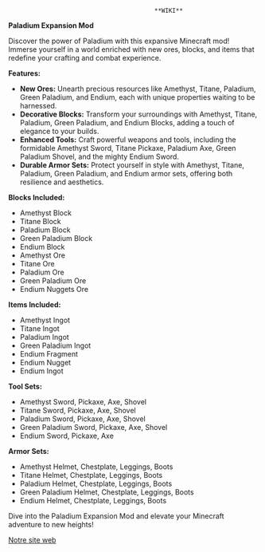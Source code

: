                                              **WIKI**
**Paladium Expansion Mod**

Discover the power of Paladium with this expansive Minecraft mod! Immerse yourself in a world enriched with new ores, blocks, and items that redefine your crafting and combat experience.

**Features:**

*   **New Ores:** Unearth precious resources like Amethyst, Titane, Paladium, Green Paladium, and Endium, each with unique properties waiting to be harnessed.
*   **Decorative Blocks:** Transform your surroundings with Amethyst, Titane, Paladium, Green Paladium, and Endium Blocks, adding a touch of elegance to your builds.
*   **Enhanced Tools:** Craft powerful weapons and tools, including the formidable Amethyst Sword, Titane Pickaxe, Paladium Axe, Green Paladium Shovel, and the mighty Endium Sword.
*   **Durable Armor Sets:** Protect yourself in style with Amethyst, Titane, Paladium, Green Paladium, and Endium armor sets, offering both resilience and aesthetics.

**Blocks Included:**

*   Amethyst Block
*   Titane Block
*   Paladium Block
*   Green Paladium Block
*   Endium Block
*   Amethyst Ore
*   Titane Ore
*   Paladium Ore
*   Green Paladium Ore
*   Endium Nuggets Ore

**Items Included:**

*   Amethyst Ingot
*   Titane Ingot
*   Paladium Ingot
*   Green Paladium Ingot
*   Endium Fragment
*   Endium Nugget
*   Endium Ingot

**Tool Sets:**

*   Amethyst Sword, Pickaxe, Axe, Shovel
*   Titane Sword, Pickaxe, Axe, Shovel
*   Paladium Sword, Pickaxe, Axe, Shovel
*   Green Paladium Sword, Pickaxe, Axe, Shovel
*   Endium Sword, Pickaxe, Axe

**Armor Sets:**

*   Amethyst Helmet, Chestplate, Leggings, Boots
*   Titane Helmet, Chestplate, Leggings, Boots
*   Paladium Helmet, Chestplate, Leggings, Boots
*   Green Paladium Helmet, Chestplate, Leggings, Boots
*   Endium Helmet, Chestplate, Leggings, Boots

Dive into the Paladium Expansion Mod and elevate your Minecraft adventure to new heights!

[Notre site web](https://payhip.com/losvegas)
